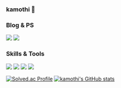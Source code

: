 ### kamothi 👋

### Blog & PS
<p>
  <a href="https://blog.naver.com/kamothi" target="_blank"><img src="https://img.shields.io/badge/Blog-00C244?style=flat-square&logo=naver&logoColor=white"/></a>
  <a href="https://solved.ac/rhkddlf7911" target="_blank"><img src="https://img.shields.io/badge/Solved.ac-0A66C2?style=flat-square&logo=codeforces&logoColor=white"/></a>
</p>

### Skills & Tools
<p>
  <img src="https://img.shields.io/badge/spring-%236DB33F.svg?style=for-the-badge&logo=spring&logoColor=white"/>
  <img src="https://img.shields.io/badge/java-%23ED8B00.svg?style=for-the-badge&logo=openjdk&logoColor=white"/>
  <img src="https://img.shields.io/badge/c++-%2300599C.svg?style=for-the-badge&logo=c%2B%2B&logoColor=white"/>
  <img src="https://img.shields.io/badge/c-%2300599C.svg?style=for-the-badge&logo=c&logoColor=white"/>
</p>

<!-- #### ⭐ Projects -->


[![Solved.ac Profile](http://mazassumnida.wtf/api/v2/generate_badge?boj=rhkddlf7911)](https://solved.ac/rhkddlf7911/)
[![kamothi's GitHub stats](https://github-readme-stats.vercel.app/api?username=kamothi)](https://github.com/kamothi/github-readme-stats)
